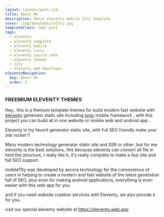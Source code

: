 ```yaml
---
layout: layouts/post.njk
title: About Me
description: About eleventy mobile 11ty template
cover: /img/aboutmobile11ty.jpg
templateClass: tmpl-post
tags:
  - eleventy
  - eleventy template
  - eleventy mobile
  - eleventy ionic
  - eleventy source code
  - eleventy themes
  - 11ty
  - eleventy web developer
eleventyNavigation:
  key: About Me
  order: 3
---
```

### FREEMIUM ELEVENTY THEMES
Hey.. this is a fremium template themes for build modern fast website with [eleventy](https:/11ty.dev) generator static site including [ionic](https://ionicframework.com) mobile framework  , with this project you can build all in one website or mobile web and android app .

Eleventy is my favorit generator static site, with full SEO friendly make your site rocket !!

Many modern technology generator static site and SSR or other ,but for me eleventy is the best solutions, this because eleventy can convert all file in html.the structure, I really like it, it's really complete to make a fast site and full SEO support.

mobile11ty was developed by axcora technology for the convenience of users in helping to create a modern and fast website of the latest generation full of SEO, plus even for making android applications, everything is even easier with this web app for you.

and if you need website creation services with Eleventy, we also provide it for you.

visit our special eleventy website at https://eleventy.web.app